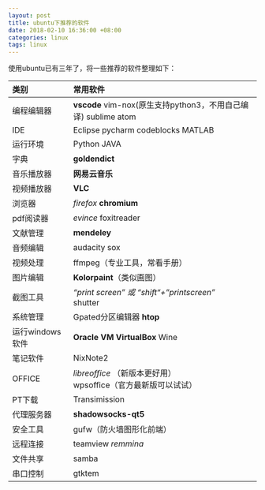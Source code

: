 ```yaml
---
layout: post
title: ubuntu下推荐的软件
date: 2018-02-10 16:36:00 +08:00
categories: linux
tags: linux
---
```


使用ubuntu已有三年了，将一些推荐的软件整理如下：

| 类别           | 常用软件                            |
| :---------    | :--------------------------------- |
| 编程编辑器      | **vscode** vim-nox(原生支持python3，不用自己编译) sublime atom        |
| IDE           |  Eclipse pycharm codeblocks MATLAB  |
| 运行环境       |  Python JAVA                        |
| 字典           |  **goldendict**                     |
| 音乐播放器      |  **网易云音乐**                       |
| 视频播放器      |  **VLC**                             |
| 浏览器          |  *firefox* **chromium**             |
| pdf阅读器       |  *evince* foxitreader               |
| 文献管理        |  **mendeley**                       |
| 音频编辑        |  audacity sox                       |
| 视频处理        |  ffmpeg（专业工具，常看手册）          |
| 图片编辑        |  **Kolorpaint**（类似画图）           |
| 截图工具        |  *“print screen” 或 “shift“+”printscreen”* <br> shutter |
| 系统管理        |  Gpated分区编辑器   **htop**                             |
| 运行windows软件 |  **Oracle VM VirtualBox**   Wine                        |
| 笔记软件        |  NixNote2                                               |
| OFFICE         |  *libreoffice* （新版本更好用）<br>   wpsoffice（官方最新版可以试试） |
| PT下载         |  Transimission                                           |
| 代理服务器      |  **shadowsocks-qt5**                                     |
| 安全工具        |  gufw（防火墙图形化前端）                                   |
| 远程连接        |  teamview *remmina*                                       |
| 文件共享        |  samba                                                   |
| 串口控制        |  gtktem                                                  |
